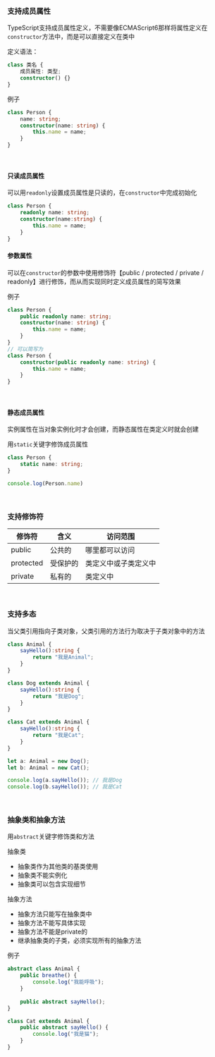 ### 支持成员属性

TypeScript支持成员属性定义，不需要像ECMAScript6那样将属性定义在`constructor`方法中，而是可以直接定义在类中

定义语法：

```typescript
class 类名 {
    成员属性: 类型;
    constructor() {}
}
```

例子

```typescript
class Person {
    name: string;
    constructor(name: string) {
        this.name = name;
    }
}
```

<br/>

#### 只读成员属性

可以用`readonly`设置成员属性是只读的，在`constructor`中完成初始化

```typescript
class Person {
    readonly name: string;
    constructor(name:string) {
        this.name = name;
    }
}
```

#### 参数属性

可以在`constructor`的参数中使用修饰符【public / protected / private / readonly】进行修饰，而从而实现同时定义成员属性的简写效果

例子

```typescript
class Person {
    public readonly name: string;
    constructor(name: string) {
        this.name = name;
    }
}
// 可以简写为
class Person {
    constructor(public readonly name: string) {
        this.name = name;
    }
}
```

<br/>

#### 静态成员属性

实例属性在当对象实例化时才会创建，而静态属性在类定义时就会创建

用`static`关键字修饰成员属性

```typescript
class Person {
    static name: string;
}

console.log(Person.name)
```

<br/>

### 支持修饰符

| 修饰符    | 含义     | 访问范围             |
| --------- | -------- | -------------------- |
| public    | 公共的   | 哪里都可以访问       |
| protected | 受保护的 | 类定义中或子类定义中 |
| private   | 私有的   | 类定义中             |

<br/>

### 支持多态

当父类引用指向子类对象，父类引用的方法行为取决于子类对象中的方法

```typescript
class Animal {
    sayHello():string {
        return "我是Animal";
    }
}

class Dog extends Animal {
    sayHello():string {
        return "我是Dog";
    }
}

class Cat extends Animal {
    sayHello():string {
        return "我是Cat";
    }
}

let a: Animal = new Dog();
let b: Animal = new Cat();

console.log(a.sayHello()); // 我是Dog
console.log(b.sayHello()); // 我是Cat
```

<br/>

###  抽象类和抽象方法

用`abstract`关键字修饰类和方法

抽象类

* 抽象类作为其他类的基类使用
* 抽象类不能实例化
* 抽象类可以包含实现细节

抽象方法

* 抽象方法只能写在抽象类中
* 抽象方法不能写具体实现
* 抽象方法不能是private的
* 继承抽象类的子类，必须实现所有的抽象方法

例子

```typescript
abstract class Animal {
    public breathe() {
        console.log("我能呼吸");
    }
    
    public abstract sayHello();
}

class Cat extends Animal {
    public abstract sayHello() {
        console.log("我是猫");
    }
}
```